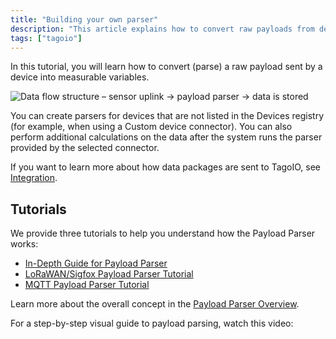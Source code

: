 ```yaml
---
title: "Building your own parser"
description: "This article explains how to convert raw payloads from devices into measurable variables using the TagoIO Payload Parser and links to three step-by-step tutorials plus a video walkthrough."
tags: ["tagoio"]
---
```

In this tutorial, you will learn how to convert (parse) a raw payload sent by a device into measurable variables.

![Data flow structure – sensor uplink → payload parser → data is stored](/docs_imagem/tagoio/building-your-own-parser-2.png)

You can create parsers for devices that are not listed in the Devices registry (for example, when using a Custom device connector). You can also perform additional calculations on the data after the system runs the parser provided by the selected connector.

If you want to learn more about how data packages are sent to TagoIO, see [Integration](/docs/tagoio/integrations/).


## Tutorials

We provide three tutorials to help you understand how the Payload Parser works:

- [In-Depth Guide for Payload Parser](https://tagoio.discourse.group/t/in-depth-guide-to-payload-parser/898)
- [LoRaWAN/Sigfox Payload Parser Tutorial](https://tagoio.discourse.group/t/how-to-build-a-lorawan-sigfox-payload-parser/843)
- [MQTT Payload Parser Tutorial](https://tagoio.discourse.group/t/how-to-build-an-mqtt-payload-parser/1032)

Learn more about the overall concept in the [Payload Parser Overview](/docs/tagoio/devices/payload-parser/).

For a step-by-step visual guide to payload parsing, watch this video:

<YouTube videoId="qPxTPD8qhYc" title="How to Parse Scripts Using the Payload Parser" />